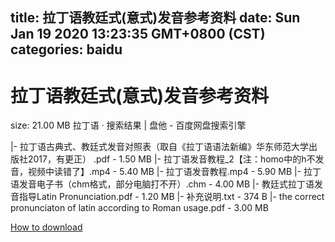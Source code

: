 
title: 拉丁语教廷式(意式)发音参考资料
date: Sun Jan 19 2020 13:23:35 GMT+0800 (CST)    
categories: baidu
---

# 拉丁语教廷式(意式)发音参考资料
size: 21.00 MB
 拉丁语 · 搜索结果 | 盘他 - 百度网盘搜索引擎
 
|- 拉丁语古典式、教廷式发音对照表（取自《拉丁语语法新编》华东师范大学出版社2017，有更正） .pdf - 1.50 MB
|- 拉丁语发音教程_2【注：homo中的h不发音，视频中读错了】.mp4 - 5.40 MB
|- 拉丁语发音教程.mp4 - 5.90 MB
|- 拉丁语发音电子书（chm格式，部分电脑打不开）.chm - 4.00 MB
|- 教廷式拉丁语发音指导Latin Pronunciation.pdf - 1.20 MB
|- 补充说明.txt - 374 B
|- the correct pronunciaton of latin according to Roman usage.pdf - 3.00 MB

[How to download](https://bpcam.bemobtrk.com/go/2ceec3aa-1ca2-46d6-b9ff-aaa5c184517c?jno=792)